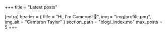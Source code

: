 +++
title = "Latest posts"

[extra]
header = { title = "Hi, I'm Cameron! 👋", img = "img/profile.png", img_alt = "Cameron Taylor" }
section_path = "blog/_index.md"
max_posts = 5
+++
